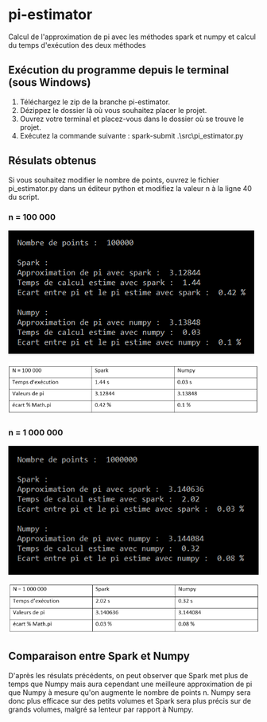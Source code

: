 # pi-estimator
Calcul de l'approximation de pi avec les méthodes spark et numpy et calcul du temps d'exécution des deux méthodes

## Exécution du programme depuis le terminal (sous Windows)
  1) Téléchargez le zip de la branche pi-estimator.
  2) Dézippez le dossier là où vous souhaitez placer le projet.
  3) Ouvrez votre terminal et placez-vous dans le dossier où se trouve le projet.
  4) Exécutez la commande suivante : spark-submit .\src\pi_estimator.py

## Résulats obtenus
Si vous souhaitez modifier le nombre de points, ouvrez le fichier pi_estimator.py dans un éditeur python et modifiez la valeur n à la ligne 40 du script.

### n = 100 000

![alt text](https://github.com/AxelleT/pi-estimator/blob/pi-estimator/results/results_100_000.png?raw=true)

![alt text](https://github.com/AxelleT/pi-estimator/blob/pi-estimator/results/tableau_100_000.png?raw=true)

### n = 1 000 000

![alt text](https://github.com/AxelleT/pi-estimator/blob/pi-estimator/results/results_1_000_000.png?raw=true)

![alt text](https://github.com/AxelleT/pi-estimator/blob/pi-estimator/results/tableau_1_000_000.png?raw=true)

## Comparaison entre Spark et Numpy
D'après les résulats précédents, on peut observer que Spark met plus de temps que Numpy mais aura cependant une meilleure approximation de pi que Numpy à mesure qu'on augmente le nombre de points n.
Numpy sera donc plus efficace sur des petits volumes et Spark sera plus précis sur de grands volumes, malgré sa lenteur par rapport à Numpy.
